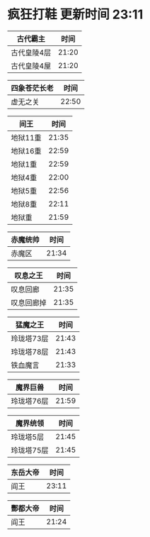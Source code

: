 # 疯狂打鞋 更新时间 23:11

| 古代霸主   | 时间    |
|--------|-------|
| 古代皇陵4层 | 21:20 |
| 古代皇陵4屋 | 21:20 |

| 四象苍茫长老   | 时间    |
|--------|-------|
| 虚无之关 | 22:50 |

| 间王   | 时间    |
|--------|-------|
| 地狱11重 | 21:35 |
| 地狱16重 | 22:59 |
| 地狱1重 | 22:59 |
| 地狱4重 | 22:00 |
| 地狱5重 | 22:56 |
| 地狱8重 | 22:11 |
| 地狱重 | 21:59 |

| 赤魔统帅   | 时间    |
|--------|-------|
| 赤魔区 | 21:34 |

| 叹息之王   | 时间    |
|--------|-------|
| 叹息回廊 | 21:35 |
| 叹息回廊掉 | 21:35 |

| 猛魔之王   | 时间    |
|--------|-------|
| 玲珑塔73层 | 21:43 |
| 玲珑塔78层 | 21:43 |
| 铁血魔言 | 21:33 |

| 魔界巨兽   | 时间    |
|--------|-------|
| 玲珑塔76层 | 21:59 |

| 魔界统领   | 时间    |
|--------|-------|
| 玲珑塔5层 | 21:45 |
| 玲珑塔75层 | 21:45 |

| 东岳大帝   | 时间    |
|--------|-------|
| 阎王 | 23:11 |

| 酆都大帝   | 时间    |
|--------|-------|
| 阎王 | 21:24 |